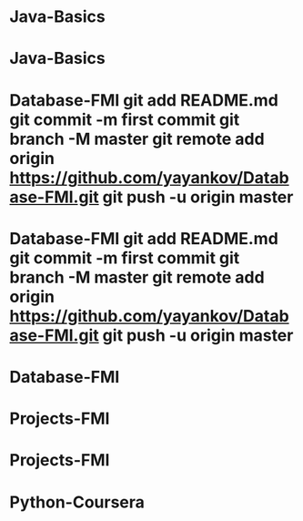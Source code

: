 # Java-Basics
# Java-Basics
# Database-FMI git add README.md git commit -m first commit git branch -M master git remote add origin https://github.com/yayankov/Database-FMI.git git push -u origin master
# Database-FMI git add README.md git commit -m first commit git branch -M master git remote add origin https://github.com/yayankov/Database-FMI.git git push -u origin master
# Database-FMI
# Projects-FMI
# Projects-FMI
# Python-Coursera
